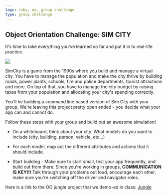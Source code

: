 ```yaml
---
tags: ruby, oo, group challenge
type: group challenge
---
```

## Object Orientation Challenge: SIM CITY

It's time to take everything you've learned so far and put it in to real-life practice.

<img src="http://simcity2000download.weebly.com/uploads/2/3/4/4/23445916/4253717_orig.png">

SimCity is a game from the 1990s where you build and manage a virtual city. You have to manage the population and make the city thrive by building roads, power plants, schools, fire and police departments, tourist attractions and more. On top of that, you have to manage the city budget by raising taxes from your population and allocating your city's spending correctly.

You'll be building a command line based version of Sim City with your group. We're leaving this project pretty open ended - you decide what your app can and cannot do.

Follow these steps with your group and build out an awesome simulation!

+ On a whiteboard, think about your city. What models do you want to include (city, building, person, vehicle, etc...)

+ For each model, map out the different attributes and actions that it should include.

+ Start building - Make sure to start small, test your app frequently, and build out from there. Since you're working in groups, **COMMUNICATION IS KEY!!!** Talk through your problems out loud, encourage each other, make sure you're switching off the driver and navigator roles.

Here is a link to the OO jungle project that we demo-ed in class: [Jungle](https://github.com/flatiron-school-curriculum/hs-oo-jungle-project-demo)
